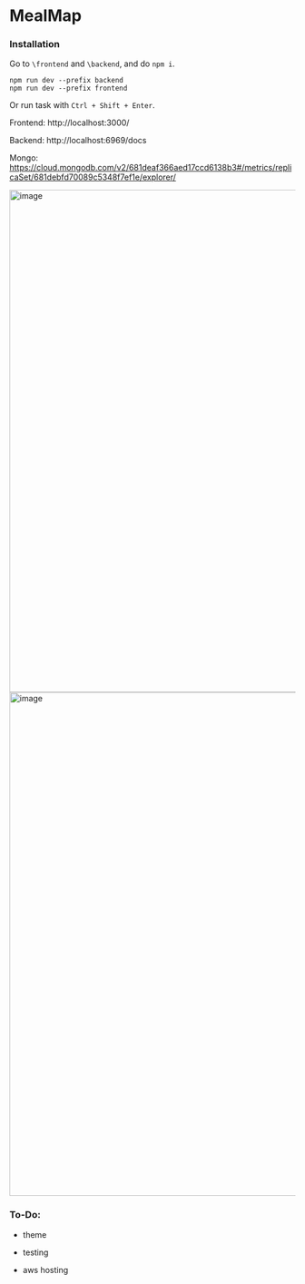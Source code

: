 # MealMap

### Installation

Go to `\frontend` and `\backend`, and do `npm i`.

    npm run dev --prefix backend
    npm run dev --prefix frontend

Or run task with `Ctrl + Shift + Enter`.

Frontend: http://localhost:3000/

Backend: http://localhost:6969/docs

Mongo: https://cloud.mongodb.com/v2/681deaf366aed17ccd6138b3#/metrics/replicaSet/681debfd70089c5348f7ef1e/explorer/

<img width="1852" height="886" alt="image" src="https://github.com/user-attachments/assets/57ead24b-d887-4ffc-8dc0-1e58d7daa220" />

<img width="1860" height="888" alt="image" src="https://github.com/user-attachments/assets/2088f7c0-42d1-4265-b793-eee449990fd6" />

### To-Do:

- theme

- testing

- aws hosting
